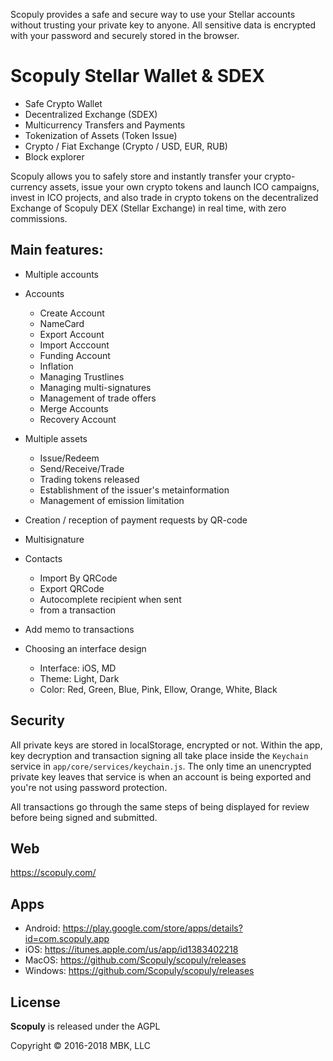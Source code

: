 Scopuly provides a safe and secure way to use your Stellar accounts without trusting your private key to anyone. All sensitive data is encrypted with your password and securely stored in the browser.

# Scopuly Stellar Wallet & SDEX

- Safe Crypto Wallet
- Decentralized Exchange (SDEX)
- Multicurrency Transfers and Payments
- Tokenization of Assets (Token Issue)
- Crypto / Fiat Exchange (Crypto / USD, EUR, RUB)
- Block explorer

Scopuly allows you to safely store and instantly transfer your crypto-currency assets, issue your own crypto tokens and launch ICO campaigns, invest in ICO projects, and also trade in crypto tokens on the decentralized Exchange of Scopuly DEX (Stellar Exchange) in real time, with zero commissions.

## Main features:

* Multiple accounts

* Accounts
  * Create Account
  * NameCard
  * Export Account
  * Import Acccount
  * Funding Account
  * Inflation
  * Managing Trustlines
  * Managing multi-signatures
  * Management of trade offers
  * Merge Accounts
  * Recovery Account
  
* Multiple assets
  * Issue/Redeem
  * Send/Receive/Trade
  * Trading tokens released
  * Establishment of the issuer's metainformation
  * Management of emission limitation

* Creation / reception of payment requests by QR-code

* Multisignature

* Contacts
  * Import By QRCode
  * Export QRCode
  * Autocomplete recipient when sent
  * from a transaction

* Add memo to transactions
    
* Choosing an interface design
  * Interface: iOS, MD
  * Theme: Light, Dark
  * Color: Red, Green, Blue, Pink, Ellow, Orange, White, Black


## Security

All private keys are stored in localStorage, encrypted or not. Within the app, key decryption and transaction signing all take place inside the `Keychain` service in `app/core/services/keychain.js`. The only time an unencrypted private key leaves that service is when an account is being exported and you're not using password protection.

All transactions go through the same steps of being displayed for review before being signed and submitted.

## Web 
https://scopuly.com/

## Apps
  * Android: https://play.google.com/store/apps/details?id=com.scopuly.app
  * iOS: https://itunes.apple.com/us/app/id1383402218
  * MacOS: https://github.com/Scopuly/scopuly/releases
  * Windows: https://github.com/Scopuly/scopuly/releases
  
## License

**Scopuly** is released under the AGPL

Copyright &copy; 2016-2018 MBK, LLC
